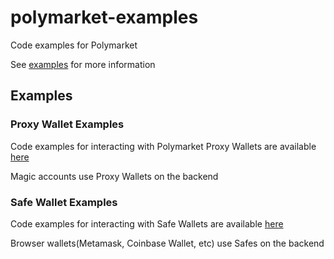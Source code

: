 # polymarket-examples

Code examples for Polymarket

See [examples](./examples/) for more information

## Examples

### Proxy Wallet Examples

Code examples for interacting with Polymarket Proxy Wallets are available [here](./examples/proxyWallet/README.md)

Magic accounts use Proxy Wallets on the backend


### Safe Wallet Examples

Code examples for interacting with Safe Wallets are available [here](./examples/safeWallet/README.md)

Browser wallets(Metamask, Coinbase Wallet, etc) use Safes on the backend
